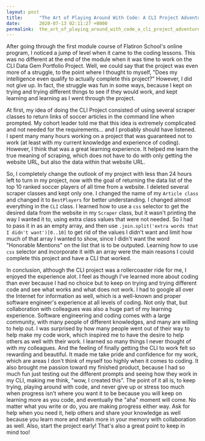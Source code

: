 ```yaml
---
layout: post
title:      "The Art of Playing Around With Code: A CLI Project Adventure"
date:       2020-07-13 02:11:27 +0000
permalink:  the_art_of_playing_around_with_code_a_cli_project_adventure
---
```



After going through the first module course of Flatiron School's online program, I noticed a jump of level when it came to the coding lessons. This was no different at the end of the module when it was time to work on the CLI Data Gem Portfolio Project. Well, we could say that the project was even more of a struggle, to the point where I thought to myself, "Does my intelligence even qualify to actually complete this project?" However, I did not give up. In fact, the struggle was fun in some ways, because I kept on trying and trying different things to see if they would work, and kept learning and learning as I went through the project.

At first, my idea of doing the CLI Project consisted of using several scraper classes to return links of soccer articles in the command line when prompted. My cohort leader told me that this idea is extremely complicated and not needed for the requirements... and I probably should have listened. I spent many many hours working on a project that was guaranteed not to work (at least with my current knowledge and experience of coding). However, I think that was a great learning experience. It helped me learn the true meaning of scraping, which does not have to do with only getting the website URL, but also the data within that website URL.

So, I completely change the outlook of my project with less than 24 hours left to turn in my project, now with the goal of returning the data list of the top 10 ranked soccer players of all time from a website. I deleted several scraper classes and kept only one. I changed the name of my `Article class` and changed it to `BestPlayers` for better understanding. I changed almost everything in the `CLI` class. I learned how to use a `css` selector to get the desired data from the website in my `Scraper` class, but it wasn't printing the way I wanted it to, using extra class values that were not needed. So I had to pass it in as an empty array, and then use `.join.split('extra words that I didn't want')[0..10]` to get rid of the values I didn't want and limit how much of that array I wanted to show, since I didn't want the word "Honorable Mentions" on the list that is to be outputed. Learning how to use `css` selector and incorporate it with an array were the main reasons I could complete this project and have a CLI that worked.

In conclusion, although the CLI project was a rollercoaster ride for me, I enjoyed the experience alot. I feel as though I've learned more about coding than ever because I had no choice but to keep on trying and trying different code and see what works and what does not work. I had to google all over the Internet for information as well, which is a well-known and proper software engineer's experience at all levels of coding. Not only that, but collaboration with colleagues was also a huge part of my learning experience. Software engineering and coding comes with a large community, with many people of different knowledges, and many are willing to help out. I was surprised by how many people went out of their way to help make my code work, which inspired me to have the desire to help others as well with their work. I learned so many things I never thought of with my colleagues. And the feeling of finally getting the CLI to work felt so rewarding and beautiful. It made me take pride and confidence for my work, which are areas I don't think of myself too highly when it comes to coding. It also brought me passion toward my finished product, because I had so much fun just testing out the different prompts and seeing how they work in my CLI, making me think, "wow, I created this". The point of it all is, to keep trying, playing around with code, and never give up or stress too much when progress isn't where you want it to be because you will keep on learning more as you code, and eventually the "aha" moment will come. No matter what you write or do, you are making progress either way. Ask for help when you need it, help others and share your knowledge as well because you learn more and retain more in your memory with collaboration as well. Also, start the project early! That's also a great point to keep in mind too!
